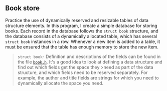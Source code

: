 <!-- Book -->
## Book store

Practice the use of dynamically reserved and resizable tables of data structure elements. In this program, I create a simple database for storing books. Each record in the database follows the ```struct book``` structure, and the database consists of a dynamically allocated table, which has several ```struct book``` instances in a row. Whenever a new item is added to a table, it must be ensured that the table has enough memory to store the new item.

>```struct book```- Definition and descriptions of the fields can be found in the file [``book.h``](src/data-structures/book-store/book.h). It's a good idea to look at defining a data structure and find out which fields get the space they >need as part of the data structure, and which fields need to be reserved separately. For example, the author and title fields are strings for which you need to dynamically allocate the space you need.